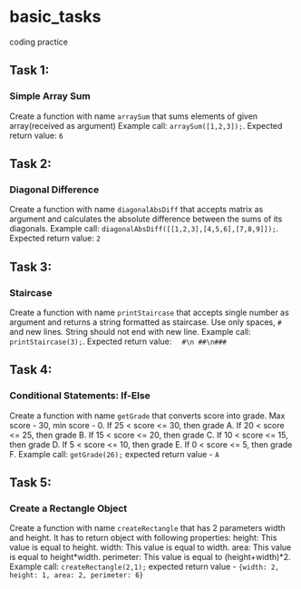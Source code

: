 # basic_tasks
coding practice


## Task 1:
### Simple Array Sum
Create a function with name `arraySum` that sums elements of given array(received as argument)
Example call: `arraySum([1,2,3]);`. Expected return value: `6`

## Task 2:
### Diagonal Difference
Create a function with name `diagonalAbsDiff` that accepts matrix as argument and
calculates the absolute difference between the sums of its diagonals.
Example call: `diagonalAbsDiff([[1,2,3],[4,5,6],[7,8,9]]);`. Expected return value: `2`

## Task 3:
### Staircase
Create a function with name `printStaircase` that accepts single number as argument and returns a string formatted as staircase. Use only spaces, `#` and new lines. String should not end with new line.
Example call: `printStaircase(3);`. Expected return value: `  #\n ##\n###`

## Task 4:
### Conditional Statements: If-Else
Create a function with name `getGrade` that converts score into grade. Max score - 30, min score - 0.
If 25 < score <= 30, then grade A.
If 20 < score <= 25, then grade B.
If 15 < score <= 20, then grade C.
If 10 < score <= 15, then grade D.
If 5 < score <= 10, then grade E.
If 0 < score <= 5, then grade F.
Example call: `getGrade(26);` expected return value - `A`

## Task 5:
### Create a Rectangle Object
Create a function with name `createRectangle` that has 2 parameters
width and height. It has to return object with following properties:
height: This value is equal to height.
width: This value is equal to width.
area: This value is equal to height*width.
perimeter: This value is equal to (height+width)*2.
Example call: `createRectangle(2,1);` expected return value - `{width: 2, height: 1, area: 2, perimeter: 6}`
